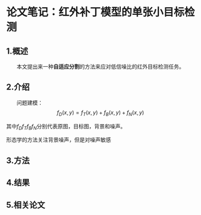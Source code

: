 论文笔记：红外补丁模型的单张小目标检测
=====================================
## 1.概述
&emsp;&emsp;本文提出来一种**自适应分割**的方法来应对低信噪比的红外目标检测任务。

## 2.介绍
&emsp;&emsp;问题建模：
$$f_{D}(x,y)= f_{T}(x,y)+f_{B}(x,y)+f_{N}(x,y)$$

其中$f_{D}$$f_{T}$$f_{B}$$f_{N}$分别代表原图，目标图，背景和噪声。

形态学的方法关注背景噪声，但是对噪声敏感
## 3.方法

## 4.结果

## 5.相关论文